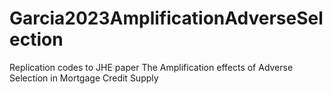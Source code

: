 # Garcia2023AmplificationAdverseSelection
Replication codes to JHE paper The Amplification effects of Adverse Selection in Mortgage Credit Supply

